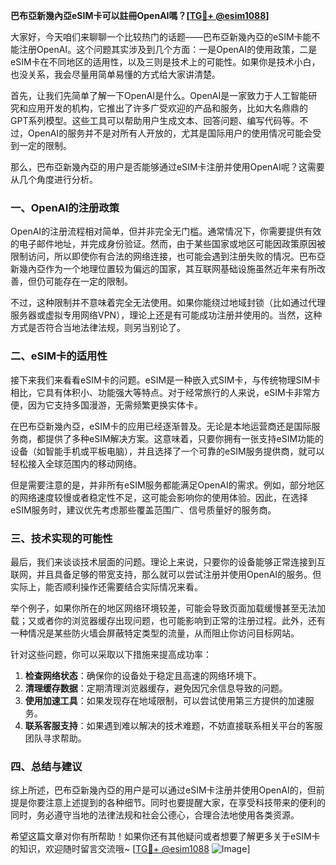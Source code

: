 **巴布亞新幾內亞eSIM卡可以註冊OpenAI嗎？[[TG💪+ @esim1088](https://t.me/s/esim1088)]**

大家好，今天咱们来聊聊一个比较热门的话题——巴布亞新幾內亞的eSIM卡能不能注册OpenAI。这个问题其实涉及到几个方面：一是OpenAI的使用政策，二是eSIM卡在不同地区的适用性，以及三则是技术上的可能性。如果你是技术小白，也没关系，我会尽量用简单易懂的方式给大家讲清楚。

首先，让我们先简单了解一下OpenAI是什么。OpenAI是一家致力于人工智能研究和应用开发的机构，它推出了许多广受欢迎的产品和服务，比如大名鼎鼎的GPT系列模型。这些工具可以帮助用户生成文本、回答问题、编写代码等。不过，OpenAI的服务并不是对所有人开放的，尤其是国际用户的使用情况可能会受到一定的限制。

那么，巴布亞新幾內亞的用户是否能够通过eSIM卡注册并使用OpenAI呢？这需要从几个角度进行分析。

### **一、OpenAI的注册政策**

OpenAI的注册流程相对简单，但并非完全无门槛。通常情况下，你需要提供有效的电子邮件地址，并完成身份验证。然而，由于某些国家或地区可能因政策原因被限制访问，所以即使你有合法的网络连接，也可能会遇到注册失败的情况。巴布亞新幾內亞作为一个地理位置较为偏远的国家，其互联网基础设施虽然近年来有所改善，但仍可能存在一定的限制。

不过，这种限制并不意味着完全无法使用。如果你能绕过地域封锁（比如通过代理服务器或虚拟专用网络VPN），理论上还是有可能成功注册并使用的。当然，这种方式是否符合当地法律法规，则另当别论了。

### **二、eSIM卡的适用性**

接下来我们来看看eSIM卡的问题。eSIM是一种嵌入式SIM卡，与传统物理SIM卡相比，它具有体积小、功能强大等特点。对于经常旅行的人来说，eSIM卡非常方便，因为它支持多国漫游，无需频繁更换实体卡。

在巴布亞新幾內亞，eSIM卡的应用已经逐渐普及。无论是本地运营商还是国际服务商，都提供了多种eSIM解决方案。这意味着，只要你拥有一张支持eSIM功能的设备（如智能手机或平板电脑），并且选择了一个可靠的eSIM服务提供商，就可以轻松接入全球范围内的移动网络。

但是需要注意的是，并非所有eSIM服务都能满足OpenAI的需求。例如，部分地区的网络速度较慢或者稳定性不足，这可能会影响你的使用体验。因此，在选择eSIM服务时，建议优先考虑那些覆盖范围广、信号质量好的服务商。

### **三、技术实现的可能性**

最后，我们来谈谈技术层面的问题。理论上来说，只要你的设备能够正常连接到互联网，并且具备足够的带宽支持，那么就可以尝试注册并使用OpenAI的服务。但实际上，能否顺利操作还需要结合实际情况来看。

举个例子，如果你所在的地区网络环境较差，可能会导致页面加载缓慢甚至无法加载；又或者你的浏览器缓存出现问题，也可能影响到正常的注册过程。此外，还有一种情况是某些防火墙会屏蔽特定类型的流量，从而阻止你访问目标网站。

针对这些问题，你可以采取以下措施来提高成功率：

1. **检查网络状态**：确保你的设备处于稳定且高速的网络环境下。
2. **清理缓存数据**：定期清理浏览器缓存，避免因冗余信息导致的问题。
3. **使用加速工具**：如果发现存在地域限制，可以尝试使用第三方提供的加速服务。
4. **联系客服支持**：如果遇到难以解决的技术难题，不妨直接联系相关平台的客服团队寻求帮助。

### **四、总结与建议**

综上所述，巴布亞新幾內亞的用户是可以通过eSIM卡注册并使用OpenAI的，但前提是你要注意上述提到的各种细节。同时也要提醒大家，在享受科技带来的便利的同时，务必遵守当地的法律法规和社会公德心，合理合法地使用各类资源。

希望这篇文章对你有所帮助！如果你还有其他疑问或者想要了解更多关于eSIM卡的知识，欢迎随时留言交流哦~ [[TG💪+ @esim1088](https://t.me/s/esim1088) ![Image](https://i.postimg.cc/4NQfJmqS/Snipaste-2025-05-13-00-14-12.png)]